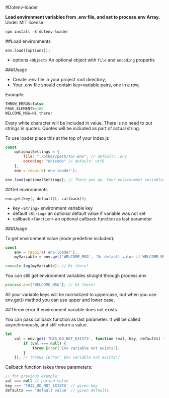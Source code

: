 #Dotenv-loader

**Load environment variables from .env file, and set to process.env Array.**
Under MIT license.

```javascript
npm install -S dotenv-loader
```

##Load environments

`env.load([options]);`

* options `<Object>` An optional object with `file` and `encoding` propertis

###Usage

* Create .env file in your project root directory,
* Your .env file should contain key=variable pairs, one in a row,

*Example:*
```javascript
THROW_ERROS=false
PAGE_ELEMENTS=100
WELCOME_MSG=Hi there!
```

Every white character will be included in value.
There is no need to put strings in quotes. Quotes will be included as part of actual string.

To use loader place this at the top of your index.js

```javascript
const
    optionalSettings = {
        file: "./other/path/to/.env", // default: .env
        encoding: "unicode" // default: utf8
    },
    env = require('env-loader');

env.load(optionalSettings); // There you go. Your environment variables are now available globally.
```

##Get environments

`env.get(key[, default][, callback]);`
* key `<String>` environment variable key
* default `<String>` an optional default value if variable was not set
* callback `<Function>` an optional callback function as last parameter

###Usage

To get environment value (node predefine included):

```javascript
const
    env = require('env-loader'),
    myVariable = env.get('WELCOME_MSG', 'Or default value if WELCOME_MSG is not set');

console.log(myVariable); // Hi there!
```

You can still get environment variables straight through process.env
```javascript
process.env['WELCOME_MSG']; // Hi there!
```
All your variable keys will be normalized to uppercase, but when you use env.get() method you can use upper and lower case.

##Throw error if environment variable does not exists

You can pass callback function as last parameter. It will be called asynchronously, and still return a value.

```javascript
let
    val = env.get('THIS_DO_NOT_EXISTS', function (val, key, defaults) {
        if (val === null) {
            throw Error('Env variable not exists');
        }
    }); // throws [Error: Env variable not exists']
```

Callback function takes three parameters:

```javascript
// for previous example:
val === null // parsed value
key === 'THIS_DO_NOT_EXISTS' // given key
defaults === 'default value' // given defaults
```
